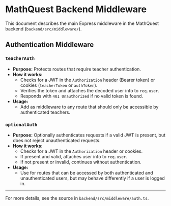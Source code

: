 # MathQuest Backend Middleware

This document describes the main Express middleware in the MathQuest backend (`backend/src/middleware/`).

## Authentication Middleware

### `teacherAuth`
- **Purpose:** Protects routes that require teacher authentication.
- **How it works:**
  - Checks for a JWT in the `Authorization` header (Bearer token) or cookies (`teacherToken` or `authToken`).
  - Verifies the token and attaches the decoded user info to `req.user`.
  - Responds with `401 Unauthorized` if no valid token is found.
- **Usage:**
  - Add as middleware to any route that should only be accessible by authenticated teachers.

### `optionalAuth`
- **Purpose:** Optionally authenticates requests if a valid JWT is present, but does not reject unauthenticated requests.
- **How it works:**
  - Checks for a JWT in the `Authorization` header or cookies.
  - If present and valid, attaches user info to `req.user`.
  - If not present or invalid, continues without authentication.
- **Usage:**
  - Use for routes that can be accessed by both authenticated and unauthenticated users, but may behave differently if a user is logged in.

---

For more details, see the source in `backend/src/middleware/auth.ts`.
